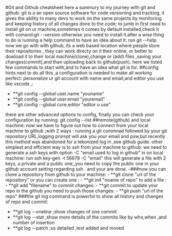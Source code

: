 #Git and Github cheatsheet
here a summury to my journey with git and github:
git is a an open source software for code versioning and tracking, it gives the ability to many devs to work on the same 
projects by monitoring and keeping history of all changes done to the code;
to jumb in first need to install git on ur machine,sometimes it comes by default installed,check it with comand:git --version
otherwise you need to install it.after a wise thing to do is running a help command to have an idea about it:
run git --help.
now we go with with github, its a web based location where people store their repositories , they can work directy on it their online,
or better to dowload it to their local machine(clone),change or (add) files ,saving your changes(commit),and than uploading back to github(push).
here we listed few commands to start with,and to have an idea what git is for.
##config hints
next to do all this ,a configuration is needed to make all working perfect:
personalize ur git account with name and email,and editor you use like vscode ,:

- **git config --global user.name "youname"
- **git config --global user.email "youremail"
- **git config --global core.editor "editor u use" 

there are other advanced options to config, finally you can check your configuration by running:
git config --list
##remote(github) and local machine:
now we have to figure out how to connect from your local machine to github ;with 2 ways :
running a git commnad followed by your git repository URL,logging prompt will ask you your email and psw,but recently this method was abandoned for a tekonized log in ,see github guide.
other simplest and efficient  way is to ssh from your machine to github:
we need to generate a ssh keys with option -C "email used to log in github" in on local machine:
run ssh key-gen -t 56678 -C "email"
this will generate a file with 2 keys, a private and a public one,,you need to copy the public one in your github account setting regarding ssh .
and your are done.
-###now you can clone a repository from github to your machine:
    - **git clone "url of the repository"
 or you can create one :
    - **git init "noame of repo"
 to add a file :
    - **git add "filename"
 to commit changes:
    - **git commit
to update your repo in the github you need to push those changes:
    - **git push "url of the repo"
###the git log command is powerful to show all history and changes of repo and commit:
  - **git log --oneline   ;show changes of one commit
  - **git log --stat      ;show more details of the commits like by who,when ,and number of insertion
  - **git log --patch     ;so detailed ,test added and moved
  
  
  
  
    
    
    

